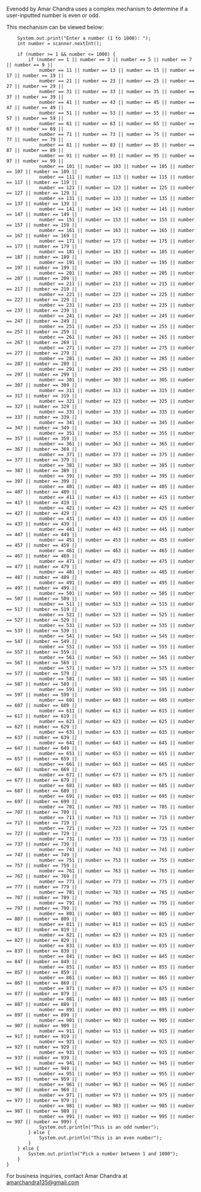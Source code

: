 Evenodd by Amar Chandra uses a complex mechanism to determine if a user-inputted number is even or odd.

This mechanism can be viewed below:

        System.out.print("Enter a number (1 to 1000): ");
        int number = scanner.nextInt();

        if (number >= 1 && number <= 1000) {
            if (number == 1 || number == 3 || number == 5 || number == 7 || number == 9 ||
                number == 11 || number == 13 || number == 15 || number == 17 || number == 19 ||
                number == 21 || number == 23 || number == 25 || number == 27 || number == 29 ||
                number == 31 || number == 33 || number == 35 || number == 37 || number == 39 ||
                number == 41 || number == 43 || number == 45 || number == 47 || number == 49 ||
                number == 51 || number == 53 || number == 55 || number == 57 || number == 59 ||
                number == 61 || number == 63 || number == 65 || number == 67 || number == 69 ||
                number == 71 || number == 73 || number == 75 || number == 77 || number == 79 ||
                number == 81 || number == 83 || number == 85 || number == 87 || number == 89 ||
                number == 91 || number == 93 || number == 95 || number == 97 || number == 99 ||
                number == 101 || number == 103 || number == 105 || number == 107 || number == 109 ||
                number == 111 || number == 113 || number == 115 || number == 117 || number == 119 ||
                number == 121 || number == 123 || number == 125 || number == 127 || number == 129 ||
                number == 131 || number == 133 || number == 135 || number == 137 || number == 139 ||
                number == 141 || number == 143 || number == 145 || number == 147 || number == 149 ||
                number == 151 || number == 153 || number == 155 || number == 157 || number == 159 ||
                number == 161 || number == 163 || number == 165 || number == 167 || number == 169 ||
                number == 171 || number == 173 || number == 175 || number == 177 || number == 179 ||
                number == 181 || number == 183 || number == 185 || number == 187 || number == 189 ||
                number == 191 || number == 193 || number == 195 || number == 197 || number == 199 ||
                number == 201 || number == 203 || number == 205 || number == 207 || number == 209 ||
                number == 211 || number == 213 || number == 215 || number == 217 || number == 219 ||
                number == 221 || number == 223 || number == 225 || number == 227 || number == 229 ||
                number == 231 || number == 233 || number == 235 || number == 237 || number == 239 ||
                number == 241 || number == 243 || number == 245 || number == 247 || number == 249 ||
                number == 251 || number == 253 || number == 255 || number == 257 || number == 259 ||
                number == 261 || number == 263 || number == 265 || number == 267 || number == 269 ||
                number == 271 || number == 273 || number == 275 || number == 277 || number == 279 ||
                number == 281 || number == 283 || number == 285 || number == 287 || number == 289 ||
                number == 291 || number == 293 || number == 295 || number == 297 || number == 299 ||
                number == 301 || number == 303 || number == 305 || number == 307 || number == 309 ||
                number == 311 || number == 313 || number == 315 || number == 317 || number == 319 ||
                number == 321 || number == 323 || number == 325 || number == 327 || number == 329 ||
                number == 331 || number == 333 || number == 335 || number == 337 || number == 339 ||
                number == 341 || number == 343 || number == 345 || number == 347 || number == 349 ||
                number == 351 || number == 353 || number == 355 || number == 357 || number == 359 ||
                number == 361 || number == 363 || number == 365 || number == 367 || number == 369 ||
                number == 371 || number == 373 || number == 375 || number == 377 || number == 379 ||
                number == 381 || number == 383 || number == 385 || number == 387 || number == 389 ||
                number == 391 || number == 393 || number == 395 || number == 397 || number == 399 ||
                number == 401 || number == 403 || number == 405 || number == 407 || number == 409 ||
                number == 411 || number == 413 || number == 415 || number == 417 || number == 419 ||
                number == 421 || number == 423 || number == 425 || number == 427 || number == 429 ||
                number == 431 || number == 433 || number == 435 || number == 437 || number == 439 ||
                number == 441 || number == 443 || number == 445 || number == 447 || number == 449 ||
                number == 451 || number == 453 || number == 455 || number == 457 || number == 459 ||
                number == 461 || number == 463 || number == 465 || number == 467 || number == 469 ||
                number == 471 || number == 473 || number == 475 || number == 477 || number == 479 ||
                number == 481 || number == 483 || number == 485 || number == 487 || number == 489 ||
                number == 491 || number == 493 || number == 495 || number == 497 || number == 499 ||
                number == 501 || number == 503 || number == 505 || number == 507 || number == 509 ||
                number == 511 || number == 513 || number == 515 || number == 517 || number == 519 ||
                number == 521 || number == 523 || number == 525 || number == 527 || number == 529 ||
                number == 531 || number == 533 || number == 535 || number == 537 || number == 539 ||
                number == 541 || number == 543 || number == 545 || number == 547 || number == 549 ||
                number == 551 || number == 553 || number == 555 || number == 557 || number == 559 ||
                number == 561 || number == 563 || number == 565 || number == 567 || number == 569 ||
                number == 571 || number == 573 || number == 575 || number == 577 || number == 579 ||
                number == 581 || number == 583 || number == 585 || number == 587 || number == 589 ||
                number == 591 || number == 593 || number == 595 || number == 597 || number == 599 ||
                number == 601 || number == 603 || number == 605 || number == 607 || number == 609 ||
                number == 611 || number == 613 || number == 615 || number == 617 || number == 619 ||
                number == 621 || number == 623 || number == 625 || number == 627 || number == 629 ||
                number == 631 || number == 633 || number == 635 || number == 637 || number == 639 ||
                number == 641 || number == 643 || number == 645 || number == 647 || number == 649 ||
                number == 651 || number == 653 || number == 655 || number == 657 || number == 659 ||
                number == 661 || number == 663 || number == 665 || number == 667 || number == 669 ||
                number == 671 || number == 673 || number == 675 || number == 677 || number == 679 ||
                number == 681 || number == 683 || number == 685 || number == 687 || number == 689 ||
                number == 691 || number == 693 || number == 695 || number == 697 || number == 699 ||
                number == 701 || number == 703 || number == 705 || number == 707 || number == 709 ||
                number == 711 || number == 713 || number == 715 || number == 717 || number == 719 ||
                number == 721 || number == 723 || number == 725 || number == 727 || number == 729 ||
                number == 731 || number == 733 || number == 735 || number == 737 || number == 739 ||
                number == 741 || number == 743 || number == 745 || number == 747 || number == 749 ||
                number == 751 || number == 753 || number == 755 || number == 757 || number == 759 ||
                number == 761 || number == 763 || number == 765 || number == 767 || number == 769 ||
                number == 771 || number == 773 || number == 775 || number == 777 || number == 779 ||
                number == 781 || number == 783 || number == 785 || number == 787 || number == 789 ||
                number == 791 || number == 793 || number == 795 || number == 797 || number == 799 ||
                number == 801 || number == 803 || number == 805 || number == 807 || number == 809 ||
                number == 811 || number == 813 || number == 815 || number == 817 || number == 819 ||
                number == 821 || number == 823 || number == 825 || number == 827 || number == 829 ||
                number == 831 || number == 833 || number == 835 || number == 837 || number == 839 ||
                number == 841 || number == 843 || number == 845 || number == 847 || number == 849 ||
                number == 851 || number == 853 || number == 855 || number == 857 || number == 859 ||
                number == 861 || number == 863 || number == 865 || number == 867 || number == 869 ||
                number == 871 || number == 873 || number == 875 || number == 877 || number == 879 ||
                number == 881 || number == 883 || number == 885 || number == 887 || number == 889 ||
                number == 891 || number == 893 || number == 895 || number == 897 || number == 899 ||
                number == 901 || number == 903 || number == 905 || number == 907 || number == 909 ||
                number == 911 || number == 913 || number == 915 || number == 917 || number == 919 ||
                number == 921 || number == 923 || number == 925 || number == 927 || number == 929 ||
                number == 931 || number == 933 || number == 935 || number == 937 || number == 939 ||
                number == 941 || number == 943 || number == 945 || number == 947 || number == 949 ||
                number == 951 || number == 953 || number == 955 || number == 957 || number == 959 ||
                number == 961 || number == 963 || number == 965 || number == 967 || number == 969 ||
                number == 971 || number == 973 || number == 975 || number == 977 || number == 979 ||
                number == 981 || number == 983 || number == 985 || number == 987 || number == 989 ||
                number == 991 || number == 993 || number == 995 || number == 997 || number == 999) {
                System.out.println("This is an odd number");
            } else {
                System.out.println("This is an even number");
            }
        } else {
            System.out.println("Pick a number between 1 and 1000");
        }
    }

For business inquiries, contact Amar Chandra at amarchandra135@gmail.com

